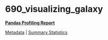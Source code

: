 # 690_visualizing_galaxy

[**Pandas Profiling Report**](https://epistasislab.github.io/penn-ml-benchmarks/profile/690_visualizing_galaxy.html)

[Metadata](metadata.yaml) | [Summary Statistics](summary_stats.tsv)
